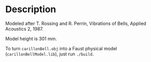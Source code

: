 # Description

Modeled after T. Rossing and R. Perrin, Vibrations of Bells, Applied Acoustics 2, 1987.

Model height is 301 mm.

To turn `carillonBell.obj` into a Faust physical model (`carillonBellModel.lib`), just run `./build`.

